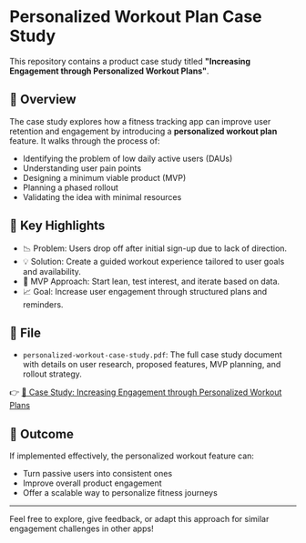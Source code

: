 # Personalized Workout Plan Case Study

This repository contains a product case study titled **"Increasing Engagement through Personalized Workout Plans"**. 

## 📄 Overview

The case study explores how a fitness tracking app can improve user retention and engagement by introducing a **personalized workout plan** feature. It walks through the process of:

- Identifying the problem of low daily active users (DAUs)
- Understanding user pain points
- Designing a minimum viable product (MVP)
- Planning a phased rollout
- Validating the idea with minimal resources

## 📌 Key Highlights

- 📉 Problem: Users drop off after initial sign-up due to lack of direction.
- 💡 Solution: Create a guided workout experience tailored to user goals and availability.
- 🧪 MVP Approach: Start lean, test interest, and iterate based on data.
- 📈 Goal: Increase user engagement through structured plans and reminders.

## 📁 File

- `personalized-workout-case-study.pdf`: The full case study document with details on user research, proposed features, MVP planning, and rollout strategy.

👉 [📄 Case Study: Increasing Engagement through Personalized Workout Plans]([./personalized-workout-case-study.pdf](https://github.com/Rohith070820/personalized-workout-case-study/blob/main/Case%20Study-%20Increasing%20Engagement%20through%20Personalized%20Workout%20Plans.pdf))

## 🚀 Outcome

If implemented effectively, the personalized workout feature can:
- Turn passive users into consistent ones
- Improve overall product engagement
- Offer a scalable way to personalize fitness journeys

---

Feel free to explore, give feedback, or adapt this approach for similar engagement challenges in other apps!
